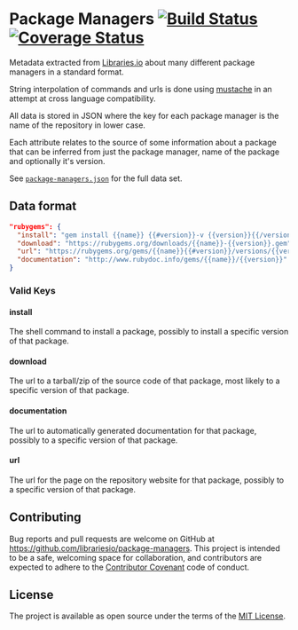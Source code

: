 # Package Managers [![Build Status](https://travis-ci.org/millette/package-managers.svg?branch=master)](https://travis-ci.org/millette/package-managers) [![Coverage Status](https://coveralls.io/repos/github/millette/package-managers/badge.svg?branch=master)](https://coveralls.io/github/millette/package-managers?branch=master)

Metadata extracted from [Libraries.io](https://libraries.io) about many different package managers in a standard format.

String interpolation of commands and urls is done using [mustache](https://mustache.github.io/) in an attempt at cross language compatibility.

All data is stored in JSON where the key for each package manager is the name of the repository in lower case.

Each attribute relates to the source of some information about a package that can be inferred from just the package manager, name of the package and optionally it's version.

See [`package-managers.json`](package-managers.json) for the full data set.

## Data format

```JSON
"rubygems": {
  "install": "gem install {{name}} {{#version}}-v {{version}}{{/version}}",
  "download": "https://rubygems.org/downloads/{{name}}-{{version}}.gem",
  "url": "https://rubygems.org/gems/{{name}}{{#version}}/versions/{{version}}{{/version}}",
  "documentation": "http://www.rubydoc.info/gems/{{name}}/{{version}}"
}
```

### Valid Keys

#### install

The shell command to install a package, possibly to install a specific version of that package.

#### download

The url to a tarball/zip of the source code of that package, most likely to a specific version of that package.

#### documentation

The url to automatically generated documentation for that package, possibly to a specific version of that package.

#### url

The url for the page on the repository website for that package, possibly to a specific version of that package.

## Contributing

Bug reports and pull requests are welcome on GitHub at https://github.com/librariesio/package-managers. This project is intended to be a safe, welcoming space for collaboration, and contributors are expected to adhere to the [Contributor Covenant](contributor-covenant.org) code of conduct.

## License

The project is available as open source under the terms of the [MIT License](http://opensource.org/licenses/MIT).
